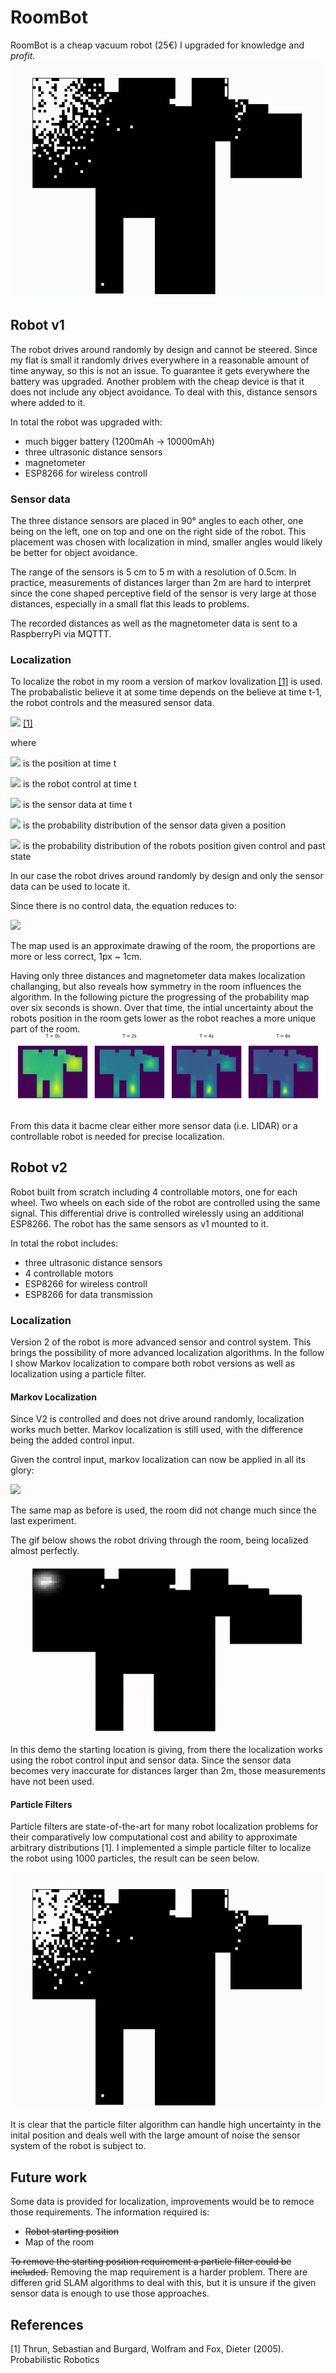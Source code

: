 # RoomBot

RoomBot is a cheap vacuum robot (25€) I upgraded for knowledge and _profit_.
![probability gid](media/rb_loc_demo_pf.gif)

## Robot v1
The robot drives around randomly by design and cannot be steered. Since my flat is small it randomly drives everywhere in a reasonable amount of time anyway, so this is not an issue. To guarantee it gets everywhere the battery was upgraded. Another problem with the cheap device is that it does not include any object avoidance. To deal with this, distance sensors where added to it.

In total the robot was upgraded with:
- much bigger battery (1200mAh -> 10000mAh)
- three ultrasonic distance sensors
- magnetometer
- ESP8266 for wireless controll

### Sensor data

The three distance sensors are placed in 90° angles to each other, one being on the left, one on top and one on the right side of the robot. This placement was chosen with localization in mind, smaller angles would likely be better for object avoidance.

The range of the sensors is 5 cm to 5 m with a resolution of 0.5cm. In practice, measurements of distances larger than 2m are hard to interpret since the cone shaped perceptive field of the sensor is very large at those distances, especially in a small flat this leads to problems. 

The recorded distances as well as the magnetometer data is sent to a RaspberryPi via MQTTT.

### Localization

To localize the robot in my room a version of markov lovalization [[1]](#1) is used. The probabalistic believe it at some time depends on the believe at time t-1, the robot controls and the measured sensor data.

<img src="https://latex.codecogs.com/gif.latex?Bel(x_t)=p(s_t|x_t)\int%20p(x_t|u_t,x_{t-1})bel(x_{t-1})dx" /> [[1]](#1)

where

<img src="https://latex.codecogs.com/gif.latex?x_t" /> is the position at time t

<img src="https://latex.codecogs.com/gif.latex?u_t" /> is the robot control at time t

<img src="https://latex.codecogs.com/gif.latex?s_t" /> is the sensor data at time t

<img src="https://latex.codecogs.com/gif.latex?p(s_t|x_t)" /> is the probability distribution of the sensor data given a position

<img src="https://latex.codecogs.com/gif.latex?p(x_t|u_t,x_{t-1})" /> is the probability distribution of the robots position given control and past state


In our case the robot drives around randomly by design and only the sensor data can be used to locate it. 

Since there is no control data, the equation reduces to:

<img src="https://latex.codecogs.com/gif.latex?Bel(x_t)=p(s_t|x_t)\int%20bel(x_{t-1})dx" /> 
 
The map used is an approximate drawing of the room, the proportions are more or less correct, 1px ~ 1cm.

Having only three distances and magnetometer data makes localization challanging, but also reveals how symmetry in the room influences the algorithm.
In the following picture the progressing of the probability map over six seconds is shown. Over that time, the intial uncertainty about the robots position in the room gets lower as the robot reaches a more unique part of the room.
![probability timeline](media/prob_timeline.png)

From this data it bacme clear either more sensor data (i.e. LIDAR) or a controllable robot is needed for precise localization.

## Robot v2

Robot built from scratch including 4 controllable motors, one for each wheel. Two wheels on each side of the robot are controlled using the same signal. This differential drive is controlled wirelessly using an additional ESP8266. The robot has the same sensors as v1 mounted to it.

In total the robot includes:
- three ultrasonic distance sensors
- 4 controllable motors
- ESP8266 for wireless controll
- ESP8266 for data transmission

### Localization
Version 2 of the robot is more advanced sensor and control system. This brings the possibility of more advanced localization algorithms.
In the follow I show Markov localization to compare both robot versions as well as localization using a particle filter.

#### Markov Localization 

Since V2 is controlled and does not drive around randomly, localization works much better. Markov localization is still used, with the difference being the added control input.

Given the control input, markov localization can now be applied in all its glory:

<img src="https://latex.codecogs.com/gif.latex?Bel(x_t)=p(s_t|x_t)\int%20p(x_t|u_t,x_{t-1})bel(x_{t-1})dx" /> 

The same map as before is used, the room did not change much since the last experiment.

The gif below shows the robot driving through the room, being localized almost perfectly.
![probability gid](media/rb_loc_demo.gif)

In this demo the starting location is giving, from there the localization works using the robot control input and sensor data. Since the sensor data becomes very inaccurate for distances larger than 2m, those measurements have not been used.

#### Particle Filters

Particle filters are state-of-the-art for many robot localization problems for their comparatively low computational cost and ability to approximate arbitrary distributions [1].
I implemented a simple particle filter to localize the robot using 1000 particles, the result can be seen below.

![probability gid](media/rb_loc_demo_pf.gif)

It is clear that the particle filter algorithm can handle high uncertainty in the inital position and deals well with the large amount of noise the sensor system of the robot is subject to.


## Future work

Some data is provided for localization, improvements would be to remoce those requirements.
The information required is:
- <s>Robot starting position</s>
- Map of the room

<s>To remove the starting position requirement a particle filter could be included.</s>
Removing the map requirement is a harder problem. There are differen grid SLAM algorithms to deal with this, but it is unsure if the given sensor data is enough to use those approaches.

## References
<a id="1">[1]</a> 
Thrun, Sebastian and Burgard, Wolfram and Fox, Dieter (2005). 
Probabilistic Robotics
